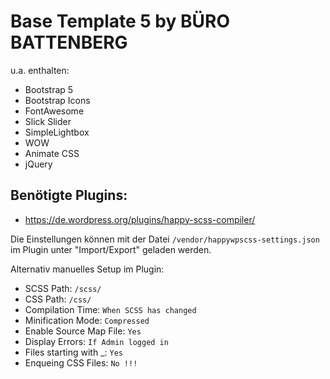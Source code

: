 # Base Template 5 by BÜRO BATTENBERG

u.a. enthalten:

- Bootstrap 5
- Bootstrap Icons
- FontAwesome
- Slick Slider
- SimpleLightbox
- WOW
- Animate CSS
- jQuery

## Benötigte Plugins:
- https://de.wordpress.org/plugins/happy-scss-compiler/

Die Einstellungen können mit der Datei <code>/vendor/happywpscss-settings.json</code> im Plugin unter "Import/Export" geladen werden.

Alternativ manuelles Setup im Plugin: 
- SCSS Path: <code>/scss/</code> 
- CSS Path: <code>/css/</code> 
- Compilation Time: <code>When SCSS has changed</code> 
- Minification Mode: <code>Compressed</code> 
- Enable Source Map File: <code>Yes</code> 
- Display Errors: <code>If Admin logged in</code> 
- Files starting with _: <code>Yes</code> 
- Enqueing CSS Files: <code>No !!!</code> 




